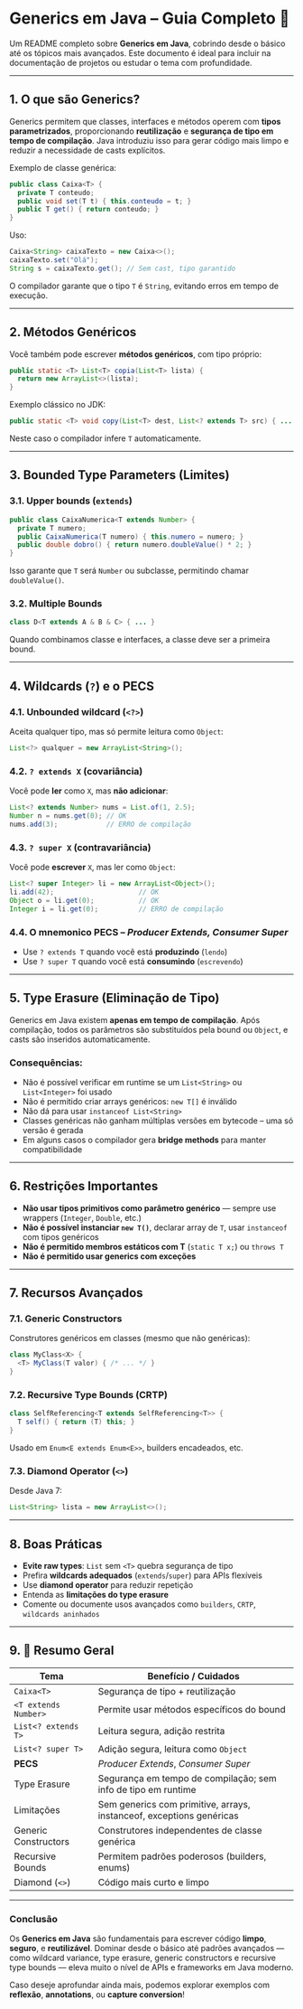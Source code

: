 # Generics em Java – Guia Completo 🧠

Um README completo sobre **Generics em Java**, cobrindo desde o básico até os tópicos mais avançados. Este documento é ideal para incluir na documentação de projetos ou estudar o tema com profundidade.

---

## 1. O que são Generics?

Generics permitem que classes, interfaces e métodos operem com **tipos parametrizados**, proporcionando **reutilização** e **segurança de tipo em tempo de compilação**. Java introduziu isso para gerar código mais limpo e reduzir a necessidade de casts explícitos.

Exemplo de classe genérica:

```java
public class Caixa<T> {
  private T conteudo;
  public void set(T t) { this.conteudo = t; }
  public T get() { return conteudo; }
}
```

Uso:

```java
Caixa<String> caixaTexto = new Caixa<>();
caixaTexto.set("Olá");
String s = caixaTexto.get(); // Sem cast, tipo garantido
```

O compilador garante que o tipo `T` é `String`, evitando erros em tempo de execução.

---

## 2. Métodos Genéricos

Você também pode escrever **métodos genéricos**, com tipo próprio:

```java
public static <T> List<T> copia(List<T> lista) {
  return new ArrayList<>(lista);
}
```

Exemplo clássico no JDK:

```java
public static <T> void copy(List<T> dest, List<? extends T> src) { ... }
```

Neste caso o compilador infere `T` automaticamente.

---

## 3. Bounded Type Parameters (Limites)

### 3.1. Upper bounds (`extends`)

```java
public class CaixaNumerica<T extends Number> {
  private T numero;
  public CaixaNumerica(T numero) { this.numero = numero; }
  public double dobro() { return numero.doubleValue() * 2; }
}
```

Isso garante que `T` será `Number` ou subclasse, permitindo chamar `doubleValue()`.

### 3.2. Multiple Bounds

```java
class D<T extends A & B & C> { ... }
```

Quando combinamos classe e interfaces, a classe deve ser a primeira bound.

---

## 4. Wildcards (`?`) e o PECS

### 4.1. Unbounded wildcard (`<?>`)

Aceita qualquer tipo, mas só permite leitura como `Object`:

```java
List<?> qualquer = new ArrayList<String>();
```

### 4.2. `? extends X` (covariância)

Você pode **ler** como `X`, mas **não adicionar**:

```java
List<? extends Number> nums = List.of(1, 2.5);
Number n = nums.get(0); // OK
nums.add(3);            // ERRO de compilação
```

### 4.3. `? super X` (contravariância)

Você pode **escrever** `X`, mas ler como `Object`:

```java
List<? super Integer> li = new ArrayList<Object>();
li.add(42);                     // OK
Object o = li.get(0);           // OK
Integer i = li.get(0);          // ERRO de compilação
```

### 4.4. O mnemonico **PECS** – *Producer Extends, Consumer Super*

* Use `? extends T` quando você está **produzindo** (`lendo`)
* Use `? super T` quando você está **consumindo** (`escrevendo`)

---

## 5. Type Erasure (Eliminação de Tipo)

Generics em Java existem **apenas em tempo de compilação**. Após compilação, todos os parâmetros são substituídos pela bound ou `Object`, e casts são inseridos automaticamente.

### Consequências:

* Não é possível verificar em runtime se um `List<String>` ou `List<Integer>` foi usado
* Não é permitido criar arrays genéricos: `new T[]` é inválido
* Não dá para usar `instanceof List<String>`
* Classes genéricas não ganham múltiplas versões em bytecode – uma só versão é gerada
* Em alguns casos o compilador gera **bridge methods** para manter compatibilidade

---

## 6. Restrições Importantes

* **Não usar tipos primitivos como parâmetro genérico** — sempre use wrappers (`Integer`, `Double`, etc.)
* **Não é possível instanciar `new T()`**, declarar array de `T`, usar `instanceof` com tipos genéricos
* **Não é permitido membros estáticos com T** (`static T x;`) ou `throws T`
* **Não é permitido usar generics com exceções**

---

## 7. Recursos Avançados

### 7.1. Generic Constructors

Construtores genéricos em classes (mesmo que não genéricas):

```java
class MyClass<X> {
  <T> MyClass(T valor) { /* ... */ }
}
```

### 7.2. Recursive Type Bounds (CRTP)

```java
class SelfReferencing<T extends SelfReferencing<T>> {
  T self() { return (T) this; }
}
```

Usado em `Enum<E extends Enum<E>>`, builders encadeados, etc.

### 7.3. Diamond Operator (`<>`)

Desde Java 7:

```java
List<String> lista = new ArrayList<>();
```

---

## 8. Boas Práticas

* **Evite raw types**: `List` sem `<T>` quebra segurança de tipo
* Prefira **wildcards adequados** (`extends`/`super`) para APIs flexíveis
* Use **diamond operator** para reduzir repetição
* Entenda as **limitações do type erasure**
* Comente ou documente usos avançados como `builders`, `CRTP`, `wildcards aninhados`

---

## 9. 📜 Resumo Geral

| Tema                 | Benefício / Cuidados                                                 |
| -------------------- | -------------------------------------------------------------------- |
| `Caixa<T>`           | Segurança de tipo + reutilização                                     |
| `<T extends Number>` | Permite usar métodos específicos do bound                            |
| `List<? extends T>`  | Leitura segura, adição restrita                                      |
| `List<? super T>`    | Adição segura, leitura como `Object`                                 |
| **PECS**             | *Producer Extends*, *Consumer Super*                                 |
| Type Erasure         | Segurança em tempo de compilação; sem info de tipo em runtime        |
| Limitações           | Sem generics com primitive, arrays, instanceof, exceptions genéricas |
| Generic Constructors | Construtores independentes de classe genérica                        |
| Recursive Bounds     | Permitem padrões poderosos (builders, enums)                         |
| Diamond (`<>`)       | Código mais curto e limpo                                            |

---

### Conclusão

Os **Generics em Java** são fundamentais para escrever código **limpo**, **seguro**, e **reutilizável**. Dominar desde o básico até padrões avançados — como wildcard variance, type erasure, generic constructors e recursive type bounds — eleva muito o nível de APIs e frameworks em Java moderno.

Caso deseje aprofundar ainda mais, podemos explorar exemplos com **reflexão**, **annotations**, ou **capture conversion**!
